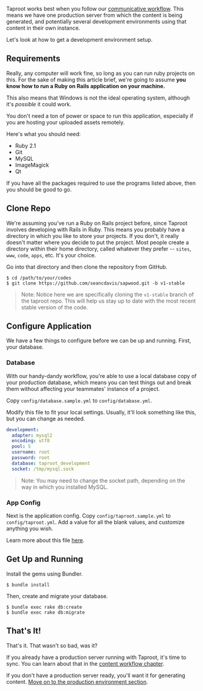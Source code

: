 Taproot works best when you follow our [communicative workflow](/docs/communicative_workflow). This means we have one production server from which the content is being generated, and potentially several development environments using that content in their own instance.

Let's look at how to get a development environment setup.

Requirements
----------------

Really, any computer will work fine, so long as you can run ruby projects on this. For the sake of making this article brief, we're going to assume **you know how to run a Ruby on Rails application on your machine.**

This also means that Windows is not the ideal operating system, although it's *possible* it could work.

You don't need a ton of power or space to run this application, especially if you are hosting your uploaded assets remotely.

Here's what you should need:

* Ruby 2.1
* Git
* MySQL
* ImageMagick
* Qt

If you have all the packages required to use the programs listed above, then you should be good to go.

Clone Repo
----------------

We're assuming you've run a Ruby on Rails project before, since Taproot involves developing with Rails in Ruby. This means you probably have a directory in which you like to store your projects. If you don't, it really doesn't matter where you decide to put the project. Most people create a directory within their home directory, called whatever they prefer -- `sites`, `www`, `code`, `apps`, etc. It's your choice.

Go into that directory and then clone the repository from GitHub.

```text
$ cd /path/to/your/codes
$ git clone https://github.com/seancdavis/sapwood.git -b v1-stable
```

> Note: Notice here we are specifically cloning the `v1-stable` branch of the taproot repo. This will help us stay up to date with the most recent stable version of the code.

Configure Application
----------------

We have a few things to configure before we can be up and running. First, your
database.

### Database

With our handy-dandy workflow, you're able to use a local database copy of your production database, which means you can test things out and break them without affecting your teammates' instance of a project.

Copy `config/database.sample.yml` to `config/database.yml`.

Modify this file to fit your local settings. Usually, it'll look something like this, but you can change as needed.

```yaml
development:
  adapter: mysql2
  encoding: utf8
  pool: 5
  username: root
  password: root
  database: taproot_development
  socket: /tmp/mysql.sock
```

> Note: You may need to change the socket path, depending on the way in which you installed MySQL.

### App Config

Next is the application config. Copy `config/taproot.sample.yml` to
`config/taproot.yml`. Add a value for all the blank values, and customize
anything you wish.

Learn more about this file [here](/docs/getting_started/the_configuration_file).

Get Up and Running
----------------

Install the gems using Bundler.

```text
$ bundle install
```

Then, create and migrate your database.

```text
$ bundle exec rake db:create
$ bundle exec rake db:migrate
```

That's It!
----------------

That's it. That wasn't so bad, was it?

If you already have a production server running with Taproot, it's time to sync. You can learn about that in the [content workflow chapter](/docs/communicative_workflow).

If you don't have a production server ready, you'll want it for generating content. [Move on to the production environment section](/docs/getting_started/production_environment).
